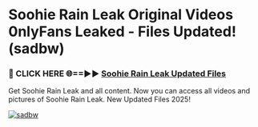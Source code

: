 # Soohie Rain Leak Original Videos 0nlyFans Leaked - Files Updated! (sadbw)

<h3>🔴 CLICK HERE 🌐==►► <a href="https://tinyurl.com/3hn5wdd3" rel="nofollow">Soohie Rain Leak Updated Files</a></h3>

Get Soohie Rain Leak and all content. Now you can access all videos and pictures of Soohie Rain Leak. New Updated Files 2025!

[![sadbw](https://i.imgur.com/4HnBqBT.gif)](https://tinyurl.com/3hn5wdd3)
